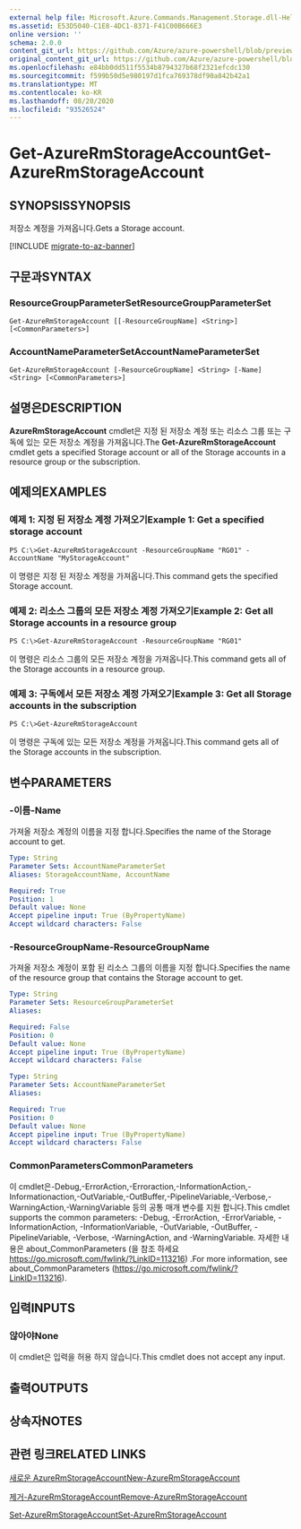 ```yaml
---
external help file: Microsoft.Azure.Commands.Management.Storage.dll-Help.xml
ms.assetid: E53D5040-C1E8-4DC1-8371-F41C00B666E3
online version: ''
schema: 2.0.0
content_git_url: https://github.com/Azure/azure-powershell/blob/preview/src/ResourceManager/Storage/Commands.Management.Storage/help/Get-AzureRmStorageAccount.md
original_content_git_url: https://github.com/Azure/azure-powershell/blob/preview/src/ResourceManager/Storage/Commands.Management.Storage/help/Get-AzureRmStorageAccount.md
ms.openlocfilehash: e84bb0dd511f5534b8794327b68f2321efcdc130
ms.sourcegitcommit: f599b50d5e980197d1fca769378df90a842b42a1
ms.translationtype: MT
ms.contentlocale: ko-KR
ms.lasthandoff: 08/20/2020
ms.locfileid: "93526524"
---
```

# <span data-ttu-id="b0af9-101">Get-AzureRmStorageAccount</span><span class="sxs-lookup"><span data-stu-id="b0af9-101">Get-AzureRmStorageAccount</span></span>

## <span data-ttu-id="b0af9-102">SYNOPSIS</span><span class="sxs-lookup"><span data-stu-id="b0af9-102">SYNOPSIS</span></span>
<span data-ttu-id="b0af9-103">저장소 계정을 가져옵니다.</span><span class="sxs-lookup"><span data-stu-id="b0af9-103">Gets a Storage account.</span></span>

[!INCLUDE [migrate-to-az-banner](../../includes/migrate-to-az-banner.md)]

## <span data-ttu-id="b0af9-104">구문과</span><span class="sxs-lookup"><span data-stu-id="b0af9-104">SYNTAX</span></span>

### <span data-ttu-id="b0af9-105">ResourceGroupParameterSet</span><span class="sxs-lookup"><span data-stu-id="b0af9-105">ResourceGroupParameterSet</span></span>
```
Get-AzureRmStorageAccount [[-ResourceGroupName] <String>] [<CommonParameters>]
```

### <span data-ttu-id="b0af9-106">AccountNameParameterSet</span><span class="sxs-lookup"><span data-stu-id="b0af9-106">AccountNameParameterSet</span></span>
```
Get-AzureRmStorageAccount [-ResourceGroupName] <String> [-Name] <String> [<CommonParameters>]
```

## <span data-ttu-id="b0af9-107">설명은</span><span class="sxs-lookup"><span data-stu-id="b0af9-107">DESCRIPTION</span></span>
<span data-ttu-id="b0af9-108">**AzureRmStorageAccount** cmdlet은 지정 된 저장소 계정 또는 리소스 그룹 또는 구독에 있는 모든 저장소 계정을 가져옵니다.</span><span class="sxs-lookup"><span data-stu-id="b0af9-108">The **Get-AzureRmStorageAccount** cmdlet gets a specified Storage account or all of the Storage accounts in a resource group or the subscription.</span></span>

## <span data-ttu-id="b0af9-109">예제의</span><span class="sxs-lookup"><span data-stu-id="b0af9-109">EXAMPLES</span></span>

### <span data-ttu-id="b0af9-110">예제 1: 지정 된 저장소 계정 가져오기</span><span class="sxs-lookup"><span data-stu-id="b0af9-110">Example 1: Get a specified storage account</span></span>
```
PS C:\>Get-AzureRmStorageAccount -ResourceGroupName "RG01" -AccountName "MyStorageAccount"
```

<span data-ttu-id="b0af9-111">이 명령은 지정 된 저장소 계정을 가져옵니다.</span><span class="sxs-lookup"><span data-stu-id="b0af9-111">This command gets the specified Storage account.</span></span>

### <span data-ttu-id="b0af9-112">예제 2: 리소스 그룹의 모든 저장소 계정 가져오기</span><span class="sxs-lookup"><span data-stu-id="b0af9-112">Example 2: Get all Storage accounts in a resource group</span></span>
```
PS C:\>Get-AzureRmStorageAccount -ResourceGroupName "RG01"
```

<span data-ttu-id="b0af9-113">이 명령은 리소스 그룹의 모든 저장소 계정을 가져옵니다.</span><span class="sxs-lookup"><span data-stu-id="b0af9-113">This command gets all of the Storage accounts in a resource group.</span></span>

### <span data-ttu-id="b0af9-114">예제 3: 구독에서 모든 저장소 계정 가져오기</span><span class="sxs-lookup"><span data-stu-id="b0af9-114">Example 3:  Get all Storage accounts in the subscription</span></span>
```
PS C:\>Get-AzureRmStorageAccount
```

<span data-ttu-id="b0af9-115">이 명령은 구독에 있는 모든 저장소 계정을 가져옵니다.</span><span class="sxs-lookup"><span data-stu-id="b0af9-115">This command gets all of the Storage accounts in the subscription.</span></span>

## <span data-ttu-id="b0af9-116">변수</span><span class="sxs-lookup"><span data-stu-id="b0af9-116">PARAMETERS</span></span>

### <span data-ttu-id="b0af9-117">-이름</span><span class="sxs-lookup"><span data-stu-id="b0af9-117">-Name</span></span>
<span data-ttu-id="b0af9-118">가져올 저장소 계정의 이름을 지정 합니다.</span><span class="sxs-lookup"><span data-stu-id="b0af9-118">Specifies the name of the Storage account to get.</span></span>

```yaml
Type: String
Parameter Sets: AccountNameParameterSet
Aliases: StorageAccountName, AccountName

Required: True
Position: 1
Default value: None
Accept pipeline input: True (ByPropertyName)
Accept wildcard characters: False
```

### <span data-ttu-id="b0af9-119">-ResourceGroupName</span><span class="sxs-lookup"><span data-stu-id="b0af9-119">-ResourceGroupName</span></span>
<span data-ttu-id="b0af9-120">가져올 저장소 계정이 포함 된 리소스 그룹의 이름을 지정 합니다.</span><span class="sxs-lookup"><span data-stu-id="b0af9-120">Specifies the name of the resource group that contains the Storage account to get.</span></span>

```yaml
Type: String
Parameter Sets: ResourceGroupParameterSet
Aliases:

Required: False
Position: 0
Default value: None
Accept pipeline input: True (ByPropertyName)
Accept wildcard characters: False
```

```yaml
Type: String
Parameter Sets: AccountNameParameterSet
Aliases:

Required: True
Position: 0
Default value: None
Accept pipeline input: True (ByPropertyName)
Accept wildcard characters: False
```

### <span data-ttu-id="b0af9-121">CommonParameters</span><span class="sxs-lookup"><span data-stu-id="b0af9-121">CommonParameters</span></span>
<span data-ttu-id="b0af9-122">이 cmdlet은-Debug,-ErrorAction,-Erroraction,-InformationAction,-Informationaction,-OutVariable,-OutBuffer,-PipelineVariable,-Verbose,-WarningAction,-WarningVariable 등의 공통 매개 변수를 지원 합니다.</span><span class="sxs-lookup"><span data-stu-id="b0af9-122">This cmdlet supports the common parameters: -Debug, -ErrorAction, -ErrorVariable, -InformationAction, -InformationVariable, -OutVariable, -OutBuffer, -PipelineVariable, -Verbose, -WarningAction, and -WarningVariable.</span></span> <span data-ttu-id="b0af9-123">자세한 내용은 about_CommonParameters (을 참조 하세요 https://go.microsoft.com/fwlink/?LinkID=113216) .</span><span class="sxs-lookup"><span data-stu-id="b0af9-123">For more information, see about_CommonParameters (https://go.microsoft.com/fwlink/?LinkID=113216).</span></span>

## <span data-ttu-id="b0af9-124">입력</span><span class="sxs-lookup"><span data-stu-id="b0af9-124">INPUTS</span></span>

### <span data-ttu-id="b0af9-125">않아야</span><span class="sxs-lookup"><span data-stu-id="b0af9-125">None</span></span>
<span data-ttu-id="b0af9-126">이 cmdlet은 입력을 허용 하지 않습니다.</span><span class="sxs-lookup"><span data-stu-id="b0af9-126">This cmdlet does not accept any input.</span></span>

## <span data-ttu-id="b0af9-127">출력</span><span class="sxs-lookup"><span data-stu-id="b0af9-127">OUTPUTS</span></span>

## <span data-ttu-id="b0af9-128">상속자</span><span class="sxs-lookup"><span data-stu-id="b0af9-128">NOTES</span></span>

## <span data-ttu-id="b0af9-129">관련 링크</span><span class="sxs-lookup"><span data-stu-id="b0af9-129">RELATED LINKS</span></span>

[<span data-ttu-id="b0af9-130">새로운 AzureRmStorageAccount</span><span class="sxs-lookup"><span data-stu-id="b0af9-130">New-AzureRmStorageAccount</span></span>](./New-AzureRmStorageAccount.md)

[<span data-ttu-id="b0af9-131">제거-AzureRmStorageAccount</span><span class="sxs-lookup"><span data-stu-id="b0af9-131">Remove-AzureRmStorageAccount</span></span>](./Remove-AzureRmStorageAccount.md)

[<span data-ttu-id="b0af9-132">Set-AzureRmStorageAccount</span><span class="sxs-lookup"><span data-stu-id="b0af9-132">Set-AzureRmStorageAccount</span></span>](./Set-AzureRmStorageAccount.md)
